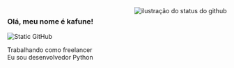 <img align='right' src="https://github-readme-stats.vercel.app/api?username=kafune&show_icons=true&title_color=783c00&text_color=af552e&icon_color=783c00&bg_color=f8efd4&cache_seconds=2300" alt="ilustração do status do github">

### Olá, meu nome é kafune!

<img src="https://img.shields.io/static/v1?label=Overview&message=kafune&color=f8efd4&style=for-the-badge&logo=GitHub" alt="Static GitHub">

<p>Trabalhando como freelancer<br/> Eu sou desenvolvedor Python</p>
